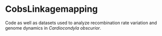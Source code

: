# CobsLinkagemapping
Code as well as datasets used to analyze recombination rate variation and genome dynamics in _Cardiocondyla obscurior_.
